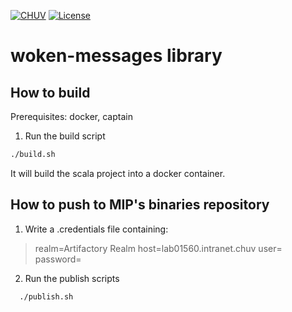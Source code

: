 [![CHUV](https://img.shields.io/badge/CHUV-LREN-AF4C64.svg)](https://www.unil.ch/lren/en/home.html) [![License](https://img.shields.io/badge/license-Apache--2.0-blue.svg)](https://github.com/LREN-CHUV/woken-messages/blob/master/LICENSE)

# woken-messages library

## How to build

Prerequisites: docker, captain

1. Run the build script

```sh
./build.sh
```

It will build the scala project into a docker container.

## How to push to MIP's binaries repository

1. Write a .credentials file containing:

> realm=Artifactory Realm
> host=lab01560.intranet.chuv
> user=<USER>
> password=<PASSWORD>

2. Run the publish scripts
```
  ./publish.sh
```
